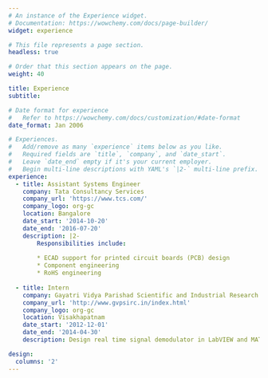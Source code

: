 ```yaml
---
# An instance of the Experience widget.
# Documentation: https://wowchemy.com/docs/page-builder/
widget: experience

# This file represents a page section.
headless: true

# Order that this section appears on the page.
weight: 40

title: Experience
subtitle:

# Date format for experience
#   Refer to https://wowchemy.com/docs/customization/#date-format
date_format: Jan 2006

# Experiences.
#   Add/remove as many `experience` items below as you like.
#   Required fields are `title`, `company`, and `date_start`.
#   Leave `date_end` empty if it's your current employer.
#   Begin multi-line descriptions with YAML's `|2-` multi-line prefix.
experience:
  - title: Assistant Systems Engineer
    company: Tata Consultancy Services
    company_url: 'https://www.tcs.com/'
    company_logo: org-gc
    location: Bangalore
    date_start: '2014-10-20'
    date_end: '2016-07-20'
    description: |2-
        Responsibilities include:
        
        * ECAD support for printed circuit boards (PCB) design
        * Component engineering
        * RoHS engineering
        
  - title: Intern
    company: Gayatri Vidya Parishad Scientific and Industrial Research Centre (GVP-SIRC)
    company_url: 'http://www.gvpsirc.in/index.html'
    company_logo: org-gc
    location: Visakhapatnam
    date_start: '2012-12-01'
    date_end: '2014-04-30'
    description: Design real time signal demodulator in LabVIEW and MATLAB. Then extracting the required signal features and analyzing

design:
  columns: '2'
---
```

